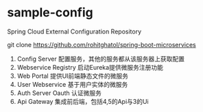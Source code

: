 # sample-config
Spring Cloud External Configuration Repository


git clone https://github.com/rohitghatol/spring-boot-microservices

1. Config Server              配置服务，其他的服务都从该服务器上获取配置
2. Webservice Registry        启动Eureka提供微服务注册功能
3. Web Portal                 提供UI前端静态文件的微服务
4. User Webservice            基于用户实体的微服务
5. Auth Server                Oauth 认证微服务
6. Api Gateway                集成前后端，包括4,5的Api与3的Ui
